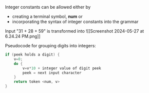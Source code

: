 Integer constants can be allowed either by
- creating a terminal symbol, **num** or
- incorporating the syntax of integer constants into the grammar

Input "31 + 28 + 59" is transformed into
![[Screenshot 2024-05-27 at 6.24.24 PM.png]]

Pseudocode for grouping digits into integers:
```java
if (peek holds a digit) {
	v=0;
	do {
		v=v*10 + integer value of digit peek
		peek = next input character
	}
	return token <num, v>
}
```